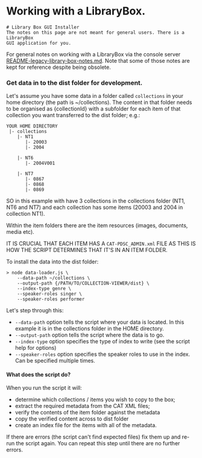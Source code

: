 # Working with a LibraryBox.

```
# Library Box GUI Installer
The notes on this page are not meant for general users. There is a LibraryBox
GUI application for you.
```

For general notes on working with a LibraryBox via the console server
[README-legacy-library-box-notes.md](README-legacy-library-box-notes.md).
Note that some of those notes are kept for reference despite being obsolete.

### Get data in to the dist folder for development.

Let's assume you have some data in a folder called `collections` in your
home directory (the path is ~/collections). The content in that folder needs
to be organised as {collectionId} with a subfolder for each item of that
collection you want transferred to the dist folder; e.g.:

```
YOUR HOME DIRECTORY
 |- collections
    |- NT1
       |- 20003
       |- 2004

    |- NT6
       |- 2004V001

    |- NT7
       |- 0867
       |- 0868
       |- 0869
```

SO in this example with have 3 collections in the collections folder (NT1, NT6
and NT7) and each collection has some items (20003 and 2004 in collection NT1).

Within the item folders there are the item resources (images, documents, media
etc).

IT IS CRUCIAL THAT EACH ITEM HAS A `CAT-PDSC_ADMIN.xml` FILE AS THIS IS HOW
THE SCRIPT DETERMINES THAT IT'S IN AN ITEM FOLDER.

To install the data into the dist folder:

```
> node data-loader.js \
    --data-path ~/collections \
    --output-path {/PATH/TO/COLLECTION-VIEWER/dist} \
    --index-type genre \
    --speaker-roles singer \
    --speaker-roles performer
```

Let's step through this:

-   `--data-path` option tells the script where your data is located. In this example it is in the collections folder in the HOME directory.
-   `--output-path` option tells the script where the data is to go.
-   `--index-type` option specifies the type of index to write (see the script help for options)
-   `--speaker-roles` option specifies the speaker roles to use in the index. Can be specified multiple times.

#### What does the script do?

When you run the script it will:

-   determine which collections / items you wish to copy to the box;
-   extract the required metadata from the CAT XML files;
-   verify the contents of the item folder against the metadata
-   copy the verified content across to dist folder
-   create an index file for the items with all of the metadata.

If there are errors (the script can't find expected files) fix them up
and re-run the script again. You can repeat this step until there are no
further errors.
